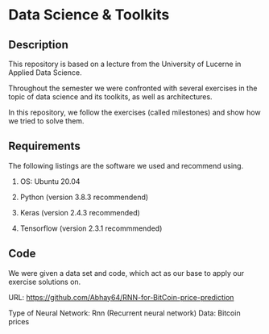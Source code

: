 # Data Science & Toolkits

## Description

This repository is based on a lecture from the University of Lucerne in Applied Data Science.

Throughout the semester we were confronted with several exercises in the topic of data science and its toolkits, as well as architectures.

In this repository, we follow the exercises (called milestones) and show how we tried to solve them.

## Requirements

The following listings are the software we used and recommend using.

1. OS: Ubuntu 20.04

2. Python (version 3.8.3 recommendend)

2. Keras (version 2.4.3 recommended)

3. Tensorflow (version 2.3.1 recommmended)


## Code

We were given a data set and code, which act as our base to apply our exercise solutions on.

URL: https://github.com/Abhay64/RNN-for-BitCoin-price-prediction

Type of Neural Network: Rnn (Recurrent neural network)
Data: Bitcoin prices
